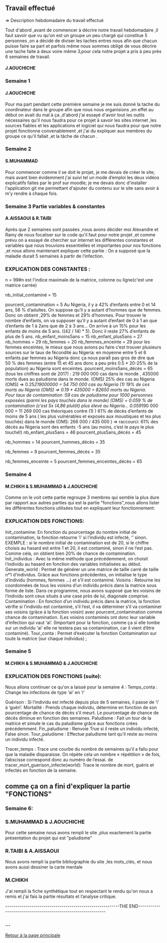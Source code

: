 ## Travail effectué 

=> Description hebdomadaire du travail effectué 

Tout d'abord ,avant de commencer à décrire notre travail hebdomadaire ,il faut savoir que vu qu'on est un groupe un peu chargé qui constitue 5 personnes ,on a décidé de diviser les taches entres nous afin que chacun puisse faire sa part et parfois même nous sommes obligé de vous décrire une tache faite à deux  voire même 3,pour cela notre projet a pris à peu près 6 semaines de travail.

   #### J.AOUCHICHE 
### Semaine 1 
#### J.AOUCHICHE
Pour ma part pendant cette première semaine je me suis donné la tache du coordinateur dans le groupe afin que nous nous organisions ,en effet au début on avait du mal à ça ,d'abord j'ai essayé d'avoir tout les outils nécessaires qu'il nous faudra pour ce projet à savoir les sites internet ,les sources fiables et les applications et logiciel qui nous faudra pour que notre projet fonctionne convenablement ,et j'ai du expliquer aux membres du groupe ce qu'il fallait ,et la tâche de chacun .

### Semaine 2 
#### S.MUHAMMAD
Pour commencer comme il se doit le projet, je me devais de créer le site; mais avant bien évidemment j'ai suivi tel un mode d’emploi les deux vidéos explicatifs faites par le prof sur moodle; je me devais donc d'installer l'application git me permettant d'ajouter du contenu sur le site sans avoir à m'y rendre à chaque fois. 

### Semaine 3  Partie variables & constantes
#### A.AISSAOUI & R.TAIBI
Après que 2 semaines sont passées ,nous avons décider moi Alexandre et Ramy de nous focaliser sur le code qu'il faut pour notre projet ,et comme prévu on a essayé de chercher sur internet les différentes constantes et variables que nous trouvions essentielles et importantes pour nos fonctions ,et nous allons maintenant expliquer cette partie :
On a supposé que la maladie durait 5 semaines à partir de l’infection.
### EXPLICATION DES CONSTANTES :
n = 99#n est l'indice maximale de la matrice, colonne ou ligne(c'est une matrice carrée)

nb_initial_contaminé = 15

pourcent_contamination = 5
Au Nigeria, il y a 42% d’enfants entre 0 et 14 ans, 58 % d’adultes. On suppose qu’il y a autant d’hommes que de femmes. Donc on obtient ,29% de femmes et 29% d’hommes.
Pour trouver le nombre d’enfants, on va supposer qu’il y a autant d’enfant de 0 à 1 an que d’enfants de 1 à 2ans que de 2 à 3 ans…
On arrive à un 15% pour les enfants de moins de 5 ans. ((42 / 14) * 5). Donc il reste 27% d’enfants de plus de 5 ans.
nb_enfant_moins5ans = 15
nb_enfant_plus5ans = 27
nb_hommes = 29
nb_femmes = 20
nb_femmes_enceinte = 29
pour les femmes enceintes, le mieux que nous avions pu faire c’est trouver plusieurs sources sur le taux de fécondité au Nigeria: en moyenne entre 5 et 6 enfants par femmes au Nigeria donc ça nous paraît pas gros de dire que 50 % des femmes (entre 15 et 45 ans donc a peu près 0.5 * 20-25% de la population) au Nigeria sont enceintes.
pourcent_moins5ans_décès = 65
(tous les chiffres sont de 2017) : 219 000 000 cas dans le monde , 435000 morts dues au paludisme dans le monde. (OMS)
25% des cas au Nigeria (OMS) => 0.25*219000000 = 54 750 000 cas au Nigeria (1)
19% de ces morts au Nigeria (OMS)  => 0.19 * 435000 = 82650 morts au Nigeria.  
Pour taux de contamination :59 cas de paludisme pour 1000 personnes exposées (parmi les pays touchés dans le monde) (OMS) = 0.059 % de contamination (c’est 5x (4,86 plutôt) plus élevé au Nigeria… 0.059*190 000 000 = 11 269 000 cas théoriques contre (1) )
61% de décès d’enfants de moins de 5 ans ( les plus vulnérables et exposés aux moustiques et les plus touchés) dans le monde (OMS: 266 000 / 435 000 ) => raccourci: 61% des décès au Nigeria sont des enfants -5 ans (au moins, c’est le pays le plus touché!) 
nb_enfant_plus5ans = 46
pourcent_plus5ans_décès = 45

nb_hommes = 14
pourcent_hommes_décès = 35

nb_femmes = 9
pourcent_femmes_décès = 35

nb_femmes_enceinte = 5
pourcent_femmes_enceintes_décès = 65

### Semaine 4
#### M.CHIKH & S.MUHAMMAD & J.AOUCHICHE
Comme on le voit cette partie regroupe 3 membres qui semble la plus dure par rapport aux autres parties qui est la partie "fonctions",nous allons lister les différentes fonctions utilisées tout en expliquant leur fonctionnement:

### EXPLICATION DES FONCTIONS:
Init_contamine:
En fonction du pourcentage du nombre initial de contamination, la fonction retourne ‘i’ si l’individu est infecté, ‘’ sinon. EXEMPLE : si le nombre initial de contamination est de 20, si le chiffre choisis au hasard est entre 1 et 20, il est contaminé, sinon il ne l’est pas. Comme cela, on obtient bien 20% de chance de contamination.
Init_individus : 
Avec la même méthode que précédemment, on choisit l’individu au hasard en fonction des variables initialisées au début.
Generate_world :
Permet de générer un une matrice de taille carré de taille n*1 d’individus. Grâce aux fonctions précédentes, on initialise le type d’individu (hommes, femmes …) et s’il est contaminé.
Voisins :
Retourne les coordonnées de tous les voisins d’un individu précis dans la matrice sous forme de liste. Dans ce programme, nous avons supposé que les voisins de l’individu sont ceux situés à une case près de lui, diagonale comprise.
Contamination :
En fonction d’un individu précis dans la matrice, la fonction vérifie si l’individu est contaminé, s’il l’est, il va déterminer s’il va contaminer ses voisins (grâce à la fonction voisin) avec pourcent_contamination comme chance de contamination. (Les voisins contaminés ont donc leur variable d’infection qui vaut ‘ai’. (Important pour la fonction, comme ça si elle tombe sur un individu ‘ai’ elle ne testera pas sa contamination, car il vient d’être contaminé).
Tour_conta :
Permet d’exécuter la fonction Contamination sur toute la matrice (sur chaque individus) ;

### Semaine 5 
#### M.CHIKH & S.MUHAMMAD & J.AOUCHICHE
### EXPLICATION DES FONCTIONS (suite):
Nous allons continuer ce qu'on a laissé pour la semaine 4 :
Temps_conta :
Change les infections de type ‘ai’ en ‘i’

Guérison :
Si l’individu est infecté depuis plus de 5 semaines, il passe de ‘i’ à ‘guéri’.
Mortalité :
Prends chaque individu, détermine en fonction de son pourcentage de chance de décès s’il meurt. Le pourcentage de chance de décès diminue en fonction des semaines.
Paludisme :
Fait un tour de la matrice et simule le cas du paludisme grâce aux fonctions crées précédemment.
Fin_paludisme :
Renvoie True si il reste un individu infecté, False sinon.
Tour_paludisme :
Effectue paludisme tant qu’il reste au moins un individu infecté.

Tracer_temps :
Trace une courbe du nombre de semaines qu’il a fallu pour que la maladie disparaisse. On répète cela un nombre « répétition » de fois, l’abscisse correspond donc au numéro de l’essai.
de tracer_mort_guerison_infecte(world):
Trace le nombre de mort, guéris et infectés en fonction de la semaine.
## comme ça on a fini d'expliquer la partie "FONCTIONS"

### Semaine 6:
### S.MUHAMMAD & J.AOUCHICHE
Pour cette semaine nous avons rempli le site ,plus exactement la partie présentation du projet qui est "paludisme" 

### R.TAIBI & A.AISSAOUI
Nous avons rempli la partie bibliographie du site ,les mots_clés, et nous avons aussi dessiner la carte mentale

### M.CHIKH 
J'ai rempli la fiche synthétique tout en respectant le rendu qu'on nous a remis et j'ai fais la partie résultats et l’analyse critique.

---------------------------------------------------------THE END-------------------------------------------------------------
### ...
<a href="index.html"> Retour à la page principale </a>
